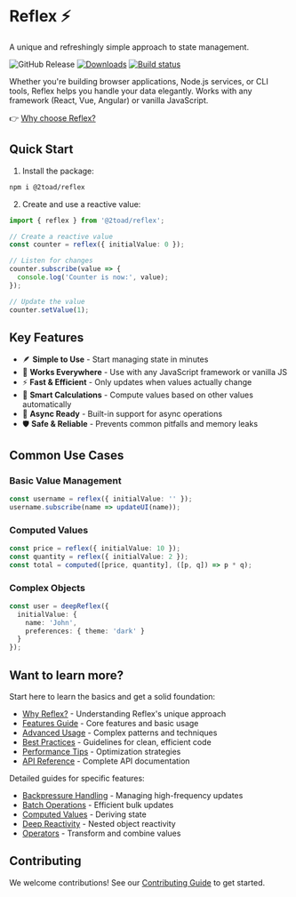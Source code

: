 # Reflex ⚡

A unique and refreshingly simple approach to state management.

![GitHub Release](https://img.shields.io/github/v/release/2Toad/reflex)
[![Downloads](https://img.shields.io/npm/dm/@2toad/reflex.svg)](https://www.npmjs.com/package/@2toad/reflex)
[![Build status](https://github.com/2toad/reflex/actions/workflows/ci.yml/badge.svg)](https://github.com/2Toad/reflex/actions/workflows/nodejs.yml)

Whether you're building browser applications, Node.js services, or CLI tools, Reflex helps you handle your data elegantly. Works with any framework (React, Vue, Angular) or vanilla JavaScript.

👉 [Why choose Reflex?](./docs/why-reflex.md)

## Quick Start

1. Install the package:
```bash
npm i @2toad/reflex
```

2. Create and use a reactive value:
```typescript
import { reflex } from '@2toad/reflex';

// Create a reactive value
const counter = reflex({ initialValue: 0 });

// Listen for changes
counter.subscribe(value => {
  console.log('Counter is now:', value);
});

// Update the value
counter.setValue(1);
```

## Key Features

- 🪶 **Simple to Use** - Start managing state in minutes
- 🎯 **Works Everywhere** - Use with any JavaScript framework or vanilla JS
- ⚡ **Fast & Efficient** - Only updates when values actually change
- 🧮 **Smart Calculations** - Compute values based on other values automatically
- 🔄 **Async Ready** - Built-in support for async operations
- 🛡️ **Safe & Reliable** - Prevents common pitfalls and memory leaks

## Common Use Cases

### Basic Value Management
```typescript
const username = reflex({ initialValue: '' });
username.subscribe(name => updateUI(name));
```

### Computed Values
```typescript
const price = reflex({ initialValue: 10 });
const quantity = reflex({ initialValue: 2 });
const total = computed([price, quantity], ([p, q]) => p * q);
```

### Complex Objects
```typescript
const user = deepReflex({
  initialValue: {
    name: 'John',
    preferences: { theme: 'dark' }
  }
});
```

## Want to learn more?
Start here to learn the basics and get a solid foundation:

- [Why Reflex?](./docs/why-reflex.md) - Understanding Reflex's unique approach
- [Features Guide](./docs/features.md) - Core features and basic usage
- [Advanced Usage](./docs/advanced-usage.md) - Complex patterns and techniques
- [Best Practices](./docs/best-practices.md) - Guidelines for clean, efficient code
- [Performance Tips](./docs/performance.md) - Optimization strategies
- [API Reference](./docs/api-reference.md) - Complete API documentation

Detailed guides for specific features:

- [Backpressure Handling](./docs/backpressure.md) - Managing high-frequency updates
- [Batch Operations](./docs/batch-operations.md) - Efficient bulk updates
- [Computed Values](./docs/computed-values.md) - Deriving state
- [Deep Reactivity](./docs/deep-reactivity.md) - Nested object reactivity
- [Operators](./docs/operators.md) - Transform and combine values

## Contributing

We welcome contributions! See our [Contributing Guide](./docs/contribute.md) to get started. 